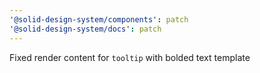```yaml
---
'@solid-design-system/components': patch
'@solid-design-system/docs': patch
---
```


Fixed render content for `tooltip` with bolded text template
